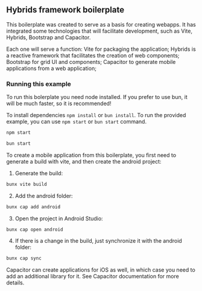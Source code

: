 ## Hybrids framework boilerplate

This boilerplate was created to serve as a basis for creating webapps. It has integrated some technologies that will facilitate development, such as Vite, Hybrids, Bootstrap and Capacitor.

Each one will serve a function: Vite for packaging the application; Hybrids is a reactive framework that facilitates the creation of web components; Bootstrap for grid UI and components; Capacitor to generate mobile applications from a web application;


### Running this example

To run this bolerplate you need node installed. If you prefer to use bun, it will be much faster, so it is recommended!

To install dependencies `npm install` or `bun install`.
To run the provided example, you can use `npm start` or `bun start` command.

```bash
npm start
```

```bash
bun start
```
To create a mobile application from this boilerplate, you first need to generate a build with vite, and then create the android project:

1. Generate the build:

```bash
bunx vite build
```

2. Add the android folder:

```bash
bunx cap add android
```

3. Open the project in Android Studio:

```bash
bunx cap open android
```

4. If there is a change in the build, just synchronize it with the android folder:

```bash
bunx cap sync
```

Capacitor can create applications for iOS as well, in which case you need to add an additional library for it. See Capacitor documentation for more details.
